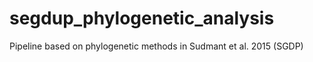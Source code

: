 # segdup_phylogenetic_analysis
Pipeline based on phylogenetic methods in Sudmant et al. 2015 (SGDP)
